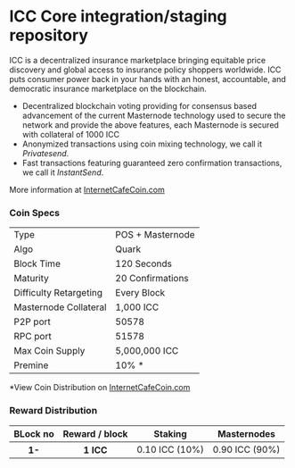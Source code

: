 # ICC Core integration/staging repository

ICC is a decentralized insurance marketplace bringing equitable price discovery and global access to insurance policy shoppers worldwide. ICC puts consumer power back in your hands with an honest, accountable, and democratic insurance marketplace on the blockchain.

- Decentralized blockchain voting providing for consensus based advancement of the current Masternode technology used to secure the network and provide the above features, each Masternode is secured with collateral of 1000 ICC
- Anonymized transactions using coin mixing technology, we call it _Privatesend_.
- Fast transactions featuring guaranteed zero confirmation transactions, we call it _InstantSend_.

More information at [InternetCafeCoin.com](https://internetcafecoin.com/)

### Coin Specs

<table>
<tr><td>Type</td><td>POS + Masternode</td></tr>
<tr><td>Algo</td><td>Quark</td></tr>
<tr><td>Block Time</td><td>120 Seconds</td></tr>
<tr><td>Maturity</td><td>20 Confirmations</td></tr>
<tr><td>Difficulty Retargeting</td><td>Every Block</td></tr>
<tr><td>Masternode Collateral</td><td>1,000 ICC</td></tr>
<tr><td>P2P port</td><td>50578</td></tr>
<tr><td>RPC port</td><td>51578</td></tr>
<tr><td>Max Coin Supply</td><td>5,000,000 ICC</td></tr>
<tr><td>Premine</td><td>10% *</td></tr>
</table>

\*View Coin Distribution on [InternetCafeCoin.com](https://internetcafecoin.com/)

### Reward Distribution

<table>
<thead>
<tr>
<th scope="col">BLock no</th>
<th scope="col">Reward / block</th>
<th scope="col">Staking</th>
<th scope="col">Masternodes</th> 
</tr>
</thead>
<tbody>
<tr>
<th scope="row">1-</th>
<th scope="row">1 ICC</th>
<td>0.10 ICC (10%)</td>
<td>0.90 ICC (90%)</td> 
</tr>
</tr>
</tbody>
</table>
